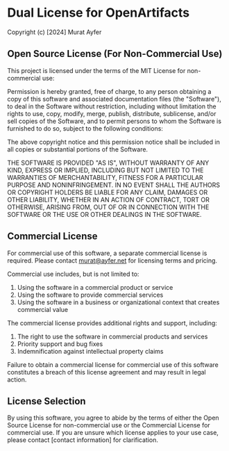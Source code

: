 # Dual License for OpenArtifacts

Copyright (c) [2024] Murat Ayfer

## Open Source License (For Non-Commercial Use)

This project is licensed under the terms of the MIT License for non-commercial use:

Permission is hereby granted, free of charge, to any person obtaining a copy of this software and associated documentation files (the "Software"), to deal in the Software without restriction, including without limitation the rights to use, copy, modify, merge, publish, distribute, sublicense, and/or sell copies of the Software, and to permit persons to whom the Software is furnished to do so, subject to the following conditions:

The above copyright notice and this permission notice shall be included in all copies or substantial portions of the Software.

THE SOFTWARE IS PROVIDED "AS IS", WITHOUT WARRANTY OF ANY KIND, EXPRESS OR IMPLIED, INCLUDING BUT NOT LIMITED TO THE WARRANTIES OF MERCHANTABILITY, FITNESS FOR A PARTICULAR PURPOSE AND NONINFRINGEMENT. IN NO EVENT SHALL THE AUTHORS OR COPYRIGHT HOLDERS BE LIABLE FOR ANY CLAIM, DAMAGES OR OTHER LIABILITY, WHETHER IN AN ACTION OF CONTRACT, TORT OR OTHERWISE, ARISING FROM, OUT OF OR IN CONNECTION WITH THE SOFTWARE OR THE USE OR OTHER DEALINGS IN THE SOFTWARE.

## Commercial License

For commercial use of this software, a separate commercial license is required. Please contact murat@ayfer.net for licensing terms and pricing.

Commercial use includes, but is not limited to:

1. Using the software in a commercial product or service
2. Using the software to provide commercial services
3. Using the software in a business or organizational context that creates commercial value

The commercial license provides additional rights and support, including:

1. The right to use the software in commercial products and services
2. Priority support and bug fixes
3. Indemnification against intellectual property claims

Failure to obtain a commercial license for commercial use of this software constitutes a breach of this license agreement and may result in legal action.

## License Selection

By using this software, you agree to abide by the terms of either the Open Source License for non-commercial use or the Commercial License for commercial use. If you are unsure which license applies to your use case, please contact [contact information] for clarification.
